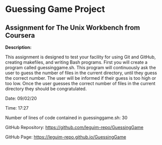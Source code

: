 # Guessing Game Project

## Assignment for The Unix Workbench from Coursera


**Description:**

This assignment is designed to test your facility for using Git and GitHub, creating makefiles, and writing Bash programs.
First you will create a program called guessinggame.sh. This program will continuously ask the user to guess the number of files in the current directory, until they guess the correct number. The user will be informed if their guess is too high or too low. Once the user guesses the correct number of files in the current directory they should be congratulated.


Date: 09/02/20

Time: 17:27

Number of lines of code contained in guessinggame.sh: 30

GitHub Repository: https://github.com/leguim-repo/GuessingGame 

GitHub Page: https://leguim-repo.github.io/GuessingGame 

